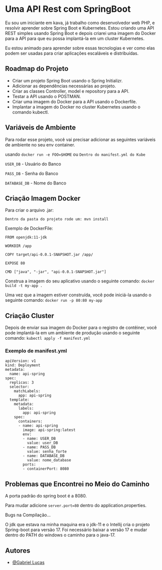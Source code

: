 
# Uma API Rest com SpringBoot

Eu sou um iniciante em kava, já trabalho como desenvolvedor web PHP, e resolvir aprender sobre Spring Boot e Kubernetes. Estou criando uma API REST simples usando Spring Boot e depois criarei uma imagem do Docker para a API para que eu possa implantá-la em um cluster Kubernetes.

Eu estou animado para aprender sobre essas tecnologias e ver como elas podem ser usadas para criar aplicações escaláveis e distribuídas.

## Roadmap do Projeto

- Criar um projeto Spring Boot usando o Spring Initializr.
- Adicionar as dependências necessárias ao projeto.
- Criar as classes Controller, model e repository para a API.
- Testar a API usando o POSTMAN.
- Criar uma imagem do Docker para a API usando o Dockerfile.
- Implantar a imagem do Docker no cluster Kubernetes usando o comando kubectl.

## Variáveis de Ambiente

Para rodar esse projeto, você vai precisar adicionar as seguintes variáveis de ambiente no seu env container.

usando `docker run -e FOO=$HOME` ou `Dentro do manifest.yml do Kube`

`USER_DB` - Usuário do Banco

`PASS_DB` - Senha do Banco

`DATABASE_DB` - Nome do Banco


## Criação Imagem Docker

Para criar o arquivo .jar:

`Dentro da pasta do projeto rode um: mvn install`

Exemplo de DockerFile:

```
FROM openjdk:11-jdk

WORKDIR /app

COPY target/api-0.0.1-SNAPSHOT.jar /app/

EXPOSE 80

CMD ["java", "-jar", "api-0.0.1-SNAPSHOT.jar"]
```

Construa a imagem do seu aplicativo usando o seguinte comando:
`docker build -t my-app .`

Uma vez que a imagem estiver construída, você pode iniciá-la usando o seguinte comando:
`docker run -p 80:80 my-app`


## Criação Cluster

Depois de enviar sua imagem do Docker para o registro de contêiner, você pode implantá-la em um ambiente de produção usando o seguinte comando:
`kubectl apply -f manifest.yml`

### Exemplo de manifest.yml

```
apiVersion: v1
kind: Deployment
metadata:
  name: api-spring
spec:
  replicas: 3
  selector:
    matchLabels:
      app: api-spring
  template:
    metadata:
      labels:
        app: api-spring
    spec:
      containers:
      - name: api-spring
        image: api-spring:latest
        env:
        - name: USER_DB
          value: user_DB
        - name: PASS_DB
          value: senha_forte
        - name: DATABASE_DB
          value: nome_database
        ports:
        - containerPort: 8080
```
## Problemas que Encontrei no Meio do Caminho

A porta padrão do spring boot é a 8080.

Para mudar adicione `server.port=80` dentro do application.properties.

Bugs na Compilação...

O jdk que estava na minha maquina era o jdk-11 e o Intellij cria o projeto Spring-boot para versão 17. Foi necessário baixar a versão 17 e mudar dentro do PATH do windows o caminho para o java-17.
## Autores

- [@Gabriel Lucas](www.linkedin.com/in/sant0x27)

